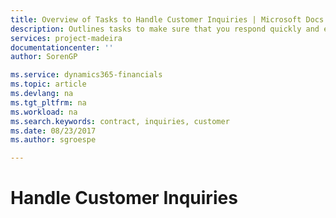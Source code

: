 ```yaml
---
title: Overview of Tasks to Handle Customer Inquiries | Microsoft Docs
description: Outlines tasks to make sure that you respond quickly and efficiently when your customers contact you.
services: project-madeira
documentationcenter: ''
author: SorenGP

ms.service: dynamics365-financials
ms.topic: article
ms.devlang: na
ms.tgt_pltfrm: na
ms.workload: na
ms.search.keywords: contract, inquiries, customer
ms.date: 08/23/2017
ms.author: sgroespe

---
```

# Handle Customer Inquiries
 